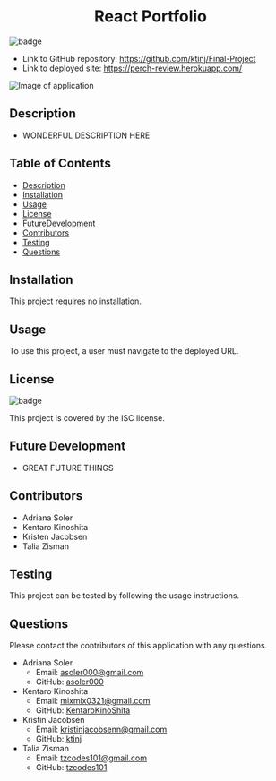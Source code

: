 <h1 align=center>React Portfolio</h1>

![badge](https://img.shields.io/badge/license-ISC-brightgreen)

- Link to GitHub repository: https://github.com/ktinj/Final-Project
- Link to deployed site: https://perch-review.herokuapp.com/

![Image of application](public/assets/reactPortresize.jpg)

## Description
- WONDERFUL DESCRIPTION HERE


## Table of Contents
- [Description](#Description)
- [Installation](#Installation)
- [Usage](#Usage)
- [License](#License)
- [FutureDevelopment](#FutureDevelopment)
- [Contributors](#Contributors)
- [Testing](#Testing)
- [Questions](#Questions)

## Installation
This project requires no installation.

## Usage
To use this project, a user must navigate to the deployed URL. 

## License
![badge](https://img.shields.io/badge/license-ISC-brightgreen)

This project is covered by the ISC license.

## Future Development
- GREAT FUTURE THINGS

## Contributors
- Adriana Soler
- Kentaro Kinoshita
- Kristen Jacobsen
- Talia Zisman

## Testing
This project can be tested by following the usage instructions.

## Questions
Please contact the contributors of this application with any questions.
- Adriana Soler
    - Email: asoler000@gmail.com
    - GitHub: [asoler000](http://github.com/asoler000)
- Kentaro Kinoshita
    - Email: mixmix0321@gmail.com
    - GitHub: [KentaroKinoShita](http://github.com/KentaroKinoShita)
- Kristin Jacobsen
    - Email: kristinjacobsenn@gmail.com
    - GitHub: [ktinj](http://github.com/ktinj)
- Talia Zisman
    - Email: tzcodes101@gmail.com
    - GitHub: [tzcodes101](http://github.com/tzcodes101)